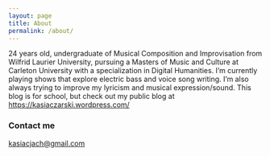 ```yaml
---
layout: page
title: About
permalink: /about/
---
```


24 years old, undergraduate of Musical Composition and Improvisation from Wilfrid Laurier University, pursuing a Masters of Music and Culture at Carleton University with a specialization in Digital Humanities. I’m currently playing shows that explore electric bass and voice song writing. I’m also always trying to improve my lyricism and musical expression/sound.
This blog is for school, but check out my public blog at https://kasiaczarski.wordpress.com/

### Contact me

[kasiacjach@gmail.com](kasiacjach@gmail.com)
